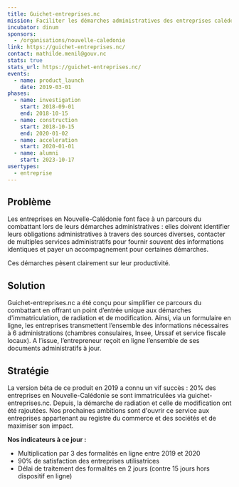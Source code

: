 ```yaml
---
title: Guichet-entreprises.nc
mission: Faciliter les démarches administratives des entreprises calédoniennes
incubator: dinum
sponsors:
  - /organisations/nouvelle-caledonie
link: https://guichet-entreprises.nc/
contact: mathilde.menil@gouv.nc
stats: true
stats_url: https://guichet-entreprises.nc/
events:
  - name: product_launch
    date: 2019-03-01
phases:
  - name: investigation
    start: 2018-09-01
    end: 2018-10-15
  - name: construction
    start: 2018-10-15
    end: 2020-01-02
  - name: acceleration
    start: 2020-01-01
  - name: alumni
    start: 2023-10-17
usertypes:
  - entreprise
---
```

## Problème

Les entreprises en Nouvelle-Calédonie font face à un parcours du combattant lors de leurs démarches administratives : elles doivent identifier leurs obligations administratives à travers des sources diverses, contacter de multiples services administratifs pour fournir souvent des informations identiques et payer un accompagnement pour certaines démarches.

Ces démarches pèsent clairement sur leur productivité.

## Solution

Guichet-entreprises.nc a été conçu pour simplifier ce parcours du combattant en offrant un point d’entrée unique aux démarches d'immatriculation, de radiation et de modification. Ainsi, via un formulaire en ligne, les entreprises transmettent l’ensemble des informations nécessaires à 6 administrations (chambres consulaires, Insee, Urssaf et service fiscale locaux). A l’issue, l’entrepreneur reçoit en ligne l’ensemble de ses documents administratifs à jour.

## Stratégie

La version béta de ce produit en 2019 a connu un vif succès : 20% des entreprises en Nouvelle-Calédonie se sont immatriculées via guichet-entreprises.nc. Depuis, la démarche de radiation et celle de modification ont été rajoutées. Nos prochaines ambitions sont d'ouvrir ce service aux entreprises appartenant au registre du commerce et des sociétés et de maximiser son impact.

**Nos indicateurs à ce jour :**

- Multiplication par 3 des formalités en ligne entre 2019 et 2020
- 90% de satisfaction des entreprises utilisatrices
- Délai de traitement des formalités en 2 jours (contre 15 jours hors dispositif en ligne)
